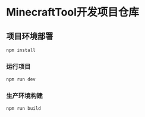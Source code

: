 # MinecraftTool开发项目仓库

## 项目环境部署

```sh
npm install
```

### 运行项目

```sh
npm run dev
```

### 生产环境构建

```sh
npm run build
```
